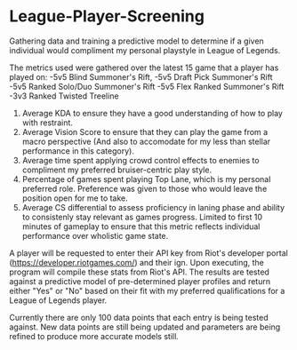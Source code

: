 # League-Player-Screening
Gathering data and training a predictive model to determine if a given individual would compliment my personal playstyle in League of Legends.

The metrics used were gathered over the latest 15 game that a player has played on:
-5v5 Blind Summoner's Rift,
-5v5 Draft Pick Summoner's Rift
-5v5 Ranked Solo/Duo Summoner's Rift
-5v5 Flex Ranked Summoner's Rift
-3v3 Ranked Twisted Treeline

1. Average KDA to ensure they have a good understanding of how to play with restraint.
2. Average Vision Score to ensure that they can play the game from a macro perspective (And also to accomodate for my less than stellar performance in this category).
3. Average time spent applying crowd control effects to enemies to compliment my preferred bruiser-centric play style.
4. Percentage of games spent playing Top Lane, which is my personal preferred role. Preference was given to those who would leave the position open for me to take.
5. Average CS differential to assess proficiency in laning phase and ability to consistenly stay relevant as games progress. Limited to first 10 minutes of gameplay to ensure that this metric reflects individual performance over wholistic game state.

A player will be requested to enter their API key from Riot's developer portal (https://developer.riotgames.com/) and their ign.
Upon executing, the program will compile these stats from Riot's API. The results are tested against a predictive model of pre-determined 
player profiles and return either "Yes" or "No" based on their fit with my preferred qualifications for a League of Legends player.

Currently there are only 100 data points that each entry is being tested against. New data points are still being updated and parameters are being refined to produce more accurate models still.
